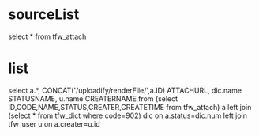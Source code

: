 sourceList
===
select * from tfw_attach

list
===
select a.*,
	CONCAT('/uploadify/renderFile/',a.ID) ATTACHURL,
	dic.name STATUSNAME,
	u.name CREATERNAME 
from 
	(select ID,CODE,NAME,STATUS,CREATER,CREATETIME from tfw_attach) a 
	left join (select * from tfw_dict where code=902) dic on a.status=dic.num 
	left join tfw_user u on a.creater=u.id